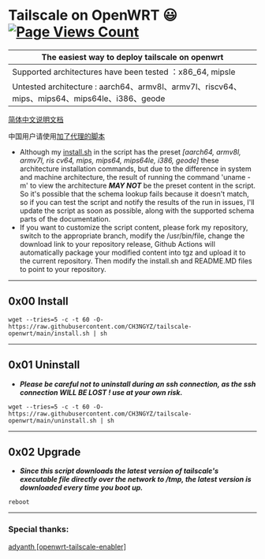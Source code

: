 # Tailscale on OpenWRT :smiley: [![Page Views Count](https://badges.toozhao.com/badges/01GZWH4F36G14VWXT8RP9KRCYV/green.svg)](https://badges.toozhao.com/stats/01GZWH4F36G14VWXT8RP9KRCYV)

|  The easiest way to deploy tailscale on openwrt |
| ------------ |
|  Supported architectures have been tested ：x86_64, mipsle |
|  Untested architecture : aarch64、armv8l、armv7l、riscv64、mips、mips64、mips64le、i386、geode |

[简体中文说明文档](https://github.com/CH3NGYZ/tailscale-openwrt/tree/main/README_zh-cn.md) 

中国用户请使用[加了代理的脚本](https://github.com/CH3NGYZ/tailscale-openwrt/blob/chinese_mainland/README.md)
-  Although my [install.sh](https://github.com/CH3NGYZ/tailscale-openwrt/blob/main/install.sh) in the script has the preset *[aarch64, armv8l, armv7l, ris cv64, mips, mips64, mips64le, i386, geode]* these architecture installation commands, but due to the difference in system and machine architecture, the result of running the command 'uname -m' to view the architecture ***MAY NOT*** be the preset content in the script. So it's possible that the schema lookup fails because it doesn't match, so if you can test the script and notify the results of the run in issues, I'll update the script as soon as possible, along with the supported schema parts of the documentation.
- If you want to customize the script content, please fork my repository, switch to the appropriate branch, modify the /usr/bin/file, change the download link to your repository release, Github Actions will automatically package your modified content into tgz and upload it to the current repository. Then modify the install.sh and README.MD files to point to your repository.
------------

## 0x00 Install
```
wget --tries=5 -c -t 60 -O- https://raw.githubusercontent.com/CH3NGYZ/tailscale-openwrt/main/install.sh | sh
```

------------

## 0x01 Uninstall
- ***Please be careful not to uninstall during an ssh connection, as the ssh connection WILL BE LOST ! use at your own risk.***

```
wget --tries=5 -c -t 60 -O- https://raw.githubusercontent.com/CH3NGYZ/tailscale-openwrt/main/uninstall.sh | sh
```
------------
## 0x02 Upgrade
- ***Since this script downloads the latest version of tailscale's executable file directly over the network to /tmp, the latest version is downloaded every time you boot up.***
```
reboot
```
------------
### Special thanks:
[adyanth [openwrt-tailscale-enabler]](https://github.com/adyanth/openwrt-tailscale-enabler) 
